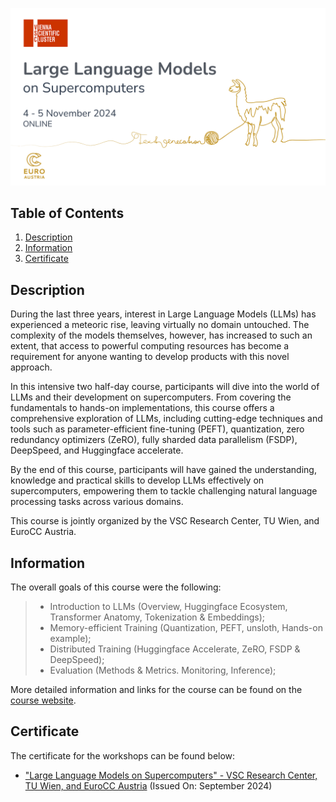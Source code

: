 ![Course](images/banner.png)

## Table of Contents
1. [Description](#description)
2. [Information](#information)
3. [Certificate](#certificate)

<a name="descripton"></a>
## Description

During the last three years, interest in Large Language Models (LLMs) has experienced a meteoric rise, leaving virtually no domain untouched. The complexity of the models themselves, however, has increased to such an extent, that access to powerful computing resources has become a requirement for anyone wanting to develop products with this novel approach.

In this intensive two half-day course, participants will dive into the world of LLMs and their development on supercomputers. From covering the fundamentals to hands-on implementations, this course offers a comprehensive exploration of LLMs, including cutting-edge techniques and tools such as parameter-efficient fine-tuning (PEFT), quantization, zero redundancy optimizers (ZeRO), fully sharded data parallelism (FSDP), DeepSpeed, and Huggingface accelerate.

By the end of this course, participants will have gained the understanding, knowledge and practical skills to develop LLMs effectively on supercomputers, empowering them to tackle challenging natural language processing tasks across various domains.

This course is jointly organized by the VSC Research Center, TU Wien, and EuroCC Austria.

<a name="information"></a>
## Information
The overall goals of this course were the following:
> - Introduction to LLMs (Overview, Huggingface Ecosystem, Transformer Anatomy, Tokenization & Embeddings);
> - Memory-efficient Training (Quantization, PEFT, unsloth, Hands-on example);
> - Distributed Training (Huggingface Accelerate, ZeRO, FSDP & DeepSpeed);
> - Evaluation (Methods & Metrics. Monitoring, Inference);

More detailed information and links for the course can be found on the [course website](https://events.vsc.ac.at/event/159/).

<a name="certificate"></a>
## Certificate

The certificate for the workshops can be found below:

- ["Large Language Models on Supercomputers" - VSC Research Center, TU Wien, and EuroCC Austria]() (Issued On: September 2024)

